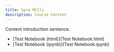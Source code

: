 ```yaml
---
title: Sara Mills
description: Course Content
---
```


Content introduction sentence. 
- [Test Notebook (html)](Test Notebook.html)
- [Test Notebook (ipynb)](Test Notebook.ipynb)
